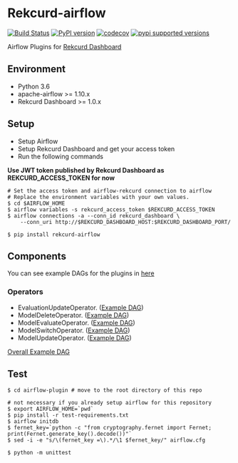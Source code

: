 # Rekcurd-airflow
[![Build Status](https://travis-ci.com/rekcurd/airflow-plugin.svg?branch=master)](https://travis-ci.com/rekcurd/airflow-plugin)
[![PyPI version](https://badge.fury.io/py/rekcurd-airflow.svg)](https://badge.fury.io/py/rekcurd-airflow)
[![codecov](https://codecov.io/gh/rekcurd/airflow-plugin/branch/master/graph/badge.svg)](https://codecov.io/gh/rekcurd/airflow-plugin "Non-generated packages only")
[![pypi supported versions](https://img.shields.io/pypi/pyversions/rekcurd-airflow.svg)](https://pypi.python.org/pypi/rekcurd-airflow)

Airflow Plugins for [Rekcurd Dashboard](https://github.com/rekcurd/dashboard)

## Environment
- Python 3.6
- apache-airflow >= 1.10.x
- Rekcurd Dashboard >= 1.0.x

## Setup
- Setup Airflow
- Setup Rekcurd Dashboard and get your access token
- Run the following commands

**Use JWT token published by Rekcurd Dashboard as REKCURD_ACCESS_TOKEN for now**

```
# Set the access token and airflow-rekcurd connection to airflow
# Replace the environment variables with your own values.
$ cd $AIRFLOW_HOME
$ airflow variables -s rekcurd_access_token $REKCURD_ACCESS_TOKEN
$ airflow connections -a --conn_id rekcurd_dashboard \
	--conn_uri http://$REKCURD_DASHBOARD_HOST:$REKCURD_DASHBOARD_PORT/

$ pip install rekcurd-airflow
```

## Components
You can see example DAGs for the plugins in [here](./dags)

### Operators
- EvaluationUpdateOperator. ([Example DAG](./dags/example_evaluation_upload.py))
- ModelDeleteOperator. ([Example DAG](./dags/example_model_delete.py))
- ModelEvaluateOperator. ([Example DAG](./dags/example_model_evaluate.py))
- ModelSwitchOperator. ([Example DAG](./dags/example_model_switch.py))
- ModelUpdateOperator. ([Example DAG](./dags/example_model_upload.py))

[Overall Example DAG](./dags/example_all.py)

## Test

```
$ cd airflow-plugin # move to the root directory of this repo

# not necessary if you already setup airflow for this repository
$ export AIRFLOW_HOME=`pwd`
$ pip install -r test-requirements.txt
$ airflow initdb
$ fernet_key=`python -c "from cryptography.fernet import Fernet; print(Fernet.generate_key().decode())"`
$ sed -i -e "s/\(fernet_key =\).*/\1 $fernet_key/" airflow.cfg

$ python -m unittest
```
